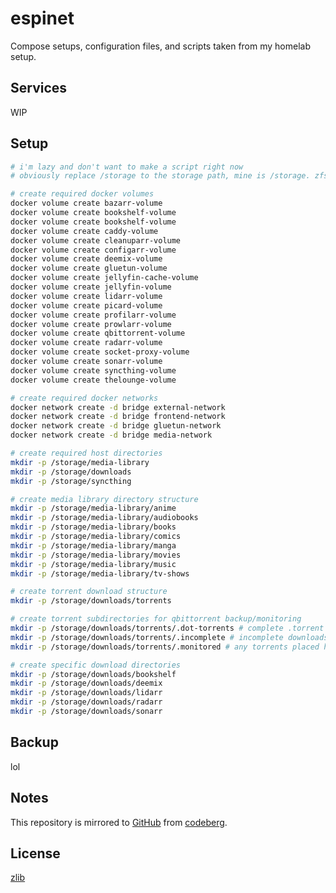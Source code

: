 # espinet

Compose setups, configuration files, and scripts taken from my homelab setup.

## Services

WIP

## Setup

```bash
# i'm lazy and don't want to make a script right now
# obviously replace /storage to the storage path, mine is /storage. zfs rocks 8)

# create required docker volumes
docker volume create bazarr-volume
docker volume create bookshelf-volume
docker volume create bookshelf-volume
docker volume create caddy-volume
docker volume create cleanuparr-volume
docker volume create configarr-volume
docker volume create deemix-volume
docker volume create gluetun-volume
docker volume create jellyfin-cache-volume
docker volume create jellyfin-volume
docker volume create lidarr-volume
docker volume create picard-volume
docker volume create profilarr-volume
docker volume create prowlarr-volume
docker volume create qbittorrent-volume
docker volume create radarr-volume
docker volume create socket-proxy-volume
docker volume create sonarr-volume
docker volume create syncthing-volume
docker volume create thelounge-volume

# create required docker networks
docker network create -d bridge external-network
docker network create -d bridge frontend-network
docker network create -d bridge gluetun-network
docker network create -d bridge media-network

# create required host directories
mkdir -p /storage/media-library
mkdir -p /storage/downloads
mkdir -p /storage/syncthing

# create media library directory structure
mkdir -p /storage/media-library/anime
mkdir -p /storage/media-library/audiobooks
mkdir -p /storage/media-library/books
mkdir -p /storage/media-library/comics
mkdir -p /storage/media-library/manga
mkdir -p /storage/media-library/movies
mkdir -p /storage/media-library/music
mkdir -p /storage/media-library/tv-shows

# create torrent download structure
mkdir -p /storage/downloads/torrents

# create torrent subdirectories for qbittorrent backup/monitoring
mkdir -p /storage/downloads/torrents/.dot-torrents # complete .torrent file backups
mkdir -p /storage/downloads/torrents/.incomplete # incomplete downloads
mkdir -p /storage/downloads/torrents/.monitored # any torrents placed here will be monitored once configured

# create specific download directories
mkdir -p /storage/downloads/bookshelf
mkdir -p /storage/downloads/deemix
mkdir -p /storage/downloads/lidarr
mkdir -p /storage/downloads/radarr
mkdir -p /storage/downloads/sonarr

```

## Backup

lol

## Notes

This repository is mirrored to [GitHub][github] from [codeberg][codeberg].

## License

[zlib][license]

[license]: LICENSE.md "zlib"
[codeberg]: https://codeberg.org/espi/net "Codeberg repository."
[github]: https://github.com/espimarisa/homelab "GitHub repository."
